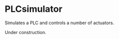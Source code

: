 PLCsimulator
============

Simulates a PLC and controls a number of actuators.

Under construction.
